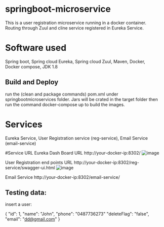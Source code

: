 # springboot-microservice

This is a user registration microservice running in a docker container. Routing through Zuul and cline  service registered in Eureka Service.

# Software used

Spring boot,
Spring cloud Eureka,
Spring cloud Zuul,
Maven,
Docker,
Docker compose,
JDK 1.8

Build and Deploy
-----------------
run the (clean and package commands) pom.xml under springbootmicroservices folder. Jars will be crated in the target folder then run the command docker-compose up to build the images.

# Services

Eureka Service,
User Registration service (reg-service),
Email Service (email-service)

#Service URL
Eureka Dash Board URL
http://your-docker-ip:8302/
![image](https://user-images.githubusercontent.com/42631714/60096346-079a0880-9794-11e9-8fea-50d01645d587.png)

User Registration end points URL
http://your-docker-ip:8302/reg-service/swagger-ui.html
![image](https://user-images.githubusercontent.com/42631714/60096466-5c3d8380-9794-11e9-9b9e-9ea33e4588da.png)



Email Service
http://your-docker-ip:8302/email-service/


Testing data:
-------------

insert a user:

{
  "id": 1,
  "name": "John",
  "phone": "0487736273"
  "deleteFlag": "false", 
  "email": "dd@gmail.com" 
}











